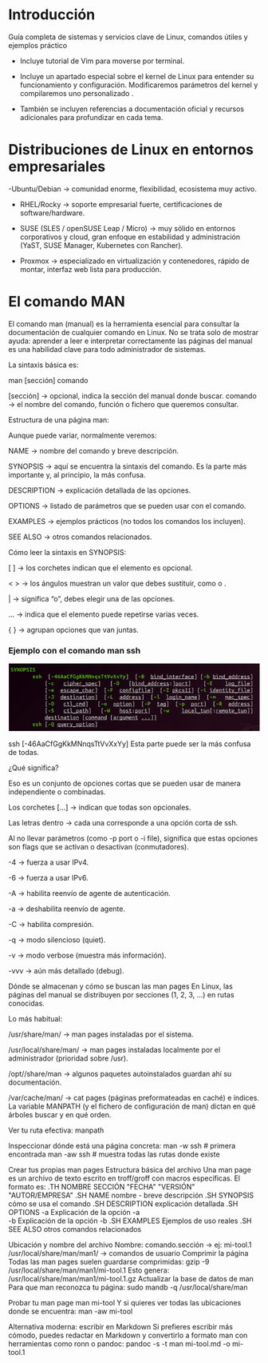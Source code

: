 # Introducción

Guía completa de sistemas y servicios clave de Linux, comandos útiles y ejemplos práctico 

- Incluye tutorial de Vim para moverse por terminal. 

- Incluye un apartado especial sobre el kernel de Linux para entender su funcionamiento y configuración. Modificaremos parámetros del kernel y compilaremos uno personalizado . 

- También se incluyen referencias a documentación oficial y recursos adicionales para profundizar en cada tema.

# Distribuciones de Linux en entornos empresariales

-Ubuntu/Debian → comunidad enorme, flexibilidad, ecosistema muy activo.

- RHEL/Rocky → soporte empresarial fuerte, certificaciones de software/hardware.

- SUSE (SLES / openSUSE Leap / Micro) → muy sólido en entornos corporativos y cloud, gran enfoque en estabilidad y administración (YaST, SUSE Manager, Kubernetes con Rancher).

- Proxmox → especializado en virtualización y contenedores, rápido de montar, interfaz web lista para producción.

# El comando MAN

El comando man (manual) es la herramienta esencial para consultar la documentación de cualquier comando en Linux. No se trata solo de mostrar ayuda: aprender a leer e interpretar correctamente las páginas del manual es una habilidad clave para todo administrador de sistemas.

La sintaxis básica es:

man [sección] comando

[sección] → opcional, indica la sección del manual donde buscar.
comando → el nombre del comando, función o fichero que queremos consultar.


Estructura de una página man:

Aunque puede variar, normalmente veremos:

NAME → nombre del comando y breve descripción.

SYNOPSIS → aquí se encuentra la sintaxis del comando. Es la parte más importante y, al principio, la más confusa.

DESCRIPTION → explicación detallada de las opciones.

OPTIONS → listado de parámetros que se pueden usar con el comando.

EXAMPLES → ejemplos prácticos (no todos los comandos los incluyen).

SEE ALSO → otros comandos relacionados.


Cómo leer la sintaxis en SYNOPSIS:

[ ] → los corchetes indican que el elemento es opcional.

< > → los ángulos muestran un valor que debes sustituir, como <file> o <user>.

| → significa “o”, debes elegir una de las opciones.

... → indica que el elemento puede repetirse varias veces.

{ } → agrupan opciones que van juntas.


### Ejemplo con el comando man ssh

![alt text](image.png)

ssh [-46AaCfGgKkMNnqsTtVvXxYy] 
Esta parte puede ser la más confusa de todas.

¿Qué significa?

Eso es un conjunto de opciones cortas que se pueden usar de manera independiente o combinadas.

Los corchetes [...] → indican que todas son opcionales.

Las letras dentro → cada una corresponde a una opción corta de ssh.

Al no llevar parámetros (como -p port o -i file), significa que estas opciones son flags que se activan o desactivan (conmutadores).

-4 → fuerza a usar IPv4.

-6 → fuerza a usar IPv6.

-A → habilita reenvío de agente de autenticación.

-a → deshabilita reenvío de agente.

-C → habilita compresión.

-q → modo silencioso (quiet).

-v → modo verbose (muestra más información).

-vvv → aún más detallado (debug).


Dónde se almacenan y cómo se buscan las man pages
En Linux, las páginas del manual se distribuyen por secciones (1, 2, 3, …) en rutas conocidas. 

Lo más habitual:

/usr/share/man/ → man pages instaladas por el sistema.


/usr/local/share/man/ → man pages instaladas localmente por el administrador (prioridad sobre /usr).


/opt/<paquete>/share/man → algunos paquetes autoinstalados guardan ahí su documentación.


/var/cache/man/ → cat pages (páginas preformateadas en caché) e índices.
La variable MANPATH (y el fichero de configuración de man) dictan en qué árboles buscar y en qué orden.

Ver tu ruta efectiva:
manpath

Inspeccionar dónde está una página concreta:
man -w ssh     # primera encontrada
man -aw ssh    # muestra todas las rutas donde existe


Crear tus propias man pages
Estructura básica del archivo
Una man page es un archivo de texto escrito en troff/groff con macros específicas.
 El formato es:
.TH NOMBRE SECCIÓN "FECHA" "VERSIÓN" "AUTOR/EMPRESA"
.SH NAME
nombre \- breve descripción
.SH SYNOPSIS
cómo se usa el comando
.SH DESCRIPTION
explicación detallada
.SH OPTIONS
\-a   Explicación de la opción -a  
\-b   Explicación de la opción -b
.SH EXAMPLES
Ejemplos de uso reales
.SH SEE ALSO
otros comandos relacionados

Ubicación y nombre del archivo
Nombre: comando.sección → ej: mi-tool.1
/usr/local/share/man/man1/   → comandos de usuario
Comprimir la página
Todas las man pages suelen guardarse comprimidas:
gzip -9 /usr/local/share/man/man1/mi-tool.1
Esto genera: /usr/local/share/man/man1/mi-tool.1.gz
Actualizar la base de datos de man
Para que man reconozca tu página:
sudo mandb -q /usr/local/share/man

Probar tu man page
man mi-tool
Y si quieres ver todas las ubicaciones donde se encuentra:
man -aw mi-tool

Alternativa moderna: escribir en Markdown
Si prefieres escribir más cómodo, puedes redactar en Markdown y convertirlo a formato man con herramientas como ronn o pandoc:
pandoc -s -t man mi-tool.md -o mi-tool.1
